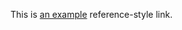 This is [an example][id] reference-style link.

[id]: http://example.com/longish/path/to/resource/here
    "Optional Title Here"